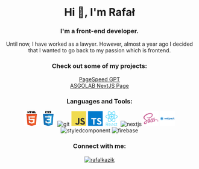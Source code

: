 <h1 align="center">Hi 👋, I'm Rafał</h1>
<h3 align="center">I'm a front-end developer.</h3>
<p align="center"> Until now, I have worked as a lawyer. However, almost a year ago I decided that I wanted to go back to my passion which is frontend.</p>

<h3 align="center">Check out some of my projects:</h3>
<p align="center">
<a href="[https://github.com/rafalkazik/Asgolab-NextJS-page](https://github.com/rafalkazik/pagespeed-gpt)" target="blank">PageSpeed GPT</a></br>
<a href="https://github.com/rafalkazik/Asgolab-NextJS-page" target="blank">ASGOLAB NextJS Page</a></br>
</p>

<h3 align="center">Languages and Tools:</h3>
<p align="center"> 
  <img src="https://raw.githubusercontent.com/devicons/devicon/master/icons/html5/html5-original-wordmark.svg" alt="html5" width="40" height="40"/> 
  <img src="https://raw.githubusercontent.com/devicons/devicon/master/icons/css3/css3-original-wordmark.svg" alt="css3" width="40" height="40"/> 
  <img src="https://www.vectorlogo.zone/logos/git-scm/git-scm-icon.svg" alt="git" width="40" height="40"/> 
  <img src="https://raw.githubusercontent.com/devicons/devicon/master/icons/javascript/javascript-original.svg" alt="javascript" width="40" height="40"/>
  <img src="https://raw.githubusercontent.com/devicons/devicon/master/icons/typescript/typescript-original.svg" alt="typescript" width="40" height="40"/>
  <img src="https://raw.githubusercontent.com/devicons/devicon/master/icons/react/react-original-wordmark.svg" alt="react" width="40" height="40"/> 
  <img src="https://cdn.worldvectorlogo.com/logos/nextjs-2.svg" alt="nextjs" width="40" height="40"/> 
  <img src="https://raw.githubusercontent.com/devicons/devicon/master/icons/sass/sass-original.svg" alt="sass" width="40" height="40"/> 
  <img src="https://raw.githubusercontent.com/devicons/devicon/d00d0969292a6569d45b06d3f350f463a0107b0d/icons/webpack/webpack-original-wordmark.svg" alt="webpack" width="40" height="40"/> 
  <img src="https://styled-components.com/logo.png" alt="styledcomponent" width="40" height="40"/> 
  <img src="https://www.vectorlogo.zone/logos/firebase/firebase-icon.svg" alt="firebase" width="40" height="40"/> 
</p>

  </p>
  
  <h3 align="center">Connect with me:</h3>
<p align="center">
<a href="https://linkedin.com/in/rafalkazik" target="blank"><img align="center" src="https://raw.githubusercontent.com/rahuldkjain/github-profile-readme-generator/master/src/images/icons/Social/linked-in-alt.svg" alt="rafalkazik" height="30" width="40" /></a>
</p>
